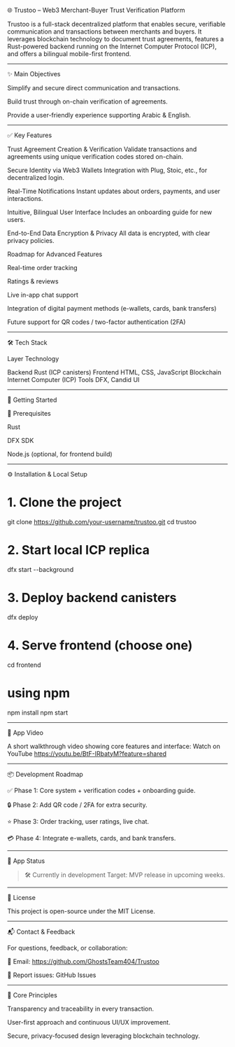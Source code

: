 
🌐 Trustoo – Web3 Merchant-Buyer Trust Verification Platform

Trustoo is a full-stack decentralized platform that enables secure, verifiable communication and transactions between merchants and buyers.
It leverages blockchain technology to document trust agreements, features a Rust-powered backend running on the Internet Computer Protocol (ICP), and offers a bilingual mobile-first frontend.


---

✨ Main Objectives

Simplify and secure direct communication and transactions.

Build trust through on-chain verification of agreements.

Provide a user-friendly experience supporting Arabic & English.



---

✅ Key Features

Trust Agreement Creation & Verification
Validate transactions and agreements using unique verification codes stored on-chain.

Secure Identity via Web3 Wallets
Integration with Plug, Stoic, etc., for decentralized login.

Real-Time Notifications
Instant updates about orders, payments, and user interactions.

Intuitive, Bilingual User Interface
Includes an onboarding guide for new users.

End-to-End Data Encryption & Privacy
All data is encrypted, with clear privacy policies.

Roadmap for Advanced Features

Real-time order tracking

Ratings & reviews

Live in-app chat support

Integration of digital payment methods (e-wallets, cards, bank transfers)

Future support for QR codes / two-factor authentication (2FA)




---

🛠 Tech Stack

Layer	Technology

Backend	Rust (ICP canisters)
Frontend	HTML, CSS, JavaScript
Blockchain	Internet Computer (ICP)
Tools	DFX, Candid UI



---

🚀 Getting Started

🧰 Prerequisites

Rust

DFX SDK

Node.js (optional, for frontend build)



---

⚙ Installation & Local Setup

# 1. Clone the project
git clone https://github.com/your-username/trustoo.git
cd trustoo

# 2. Start local ICP replica
dfx start --background

# 3. Deploy backend canisters
dfx deploy

# 4. Serve frontend (choose one)
cd frontend
# using npm
npm install
npm start


---

🎥 App Video

A short walkthrough video showing core features and interface:
Watch on YouTube https://youtu.be/BtF-IRbatyM?feature=shared


---

📦 Development Roadmap

✅ Phase 1: Core system + verification codes + onboarding guide.

🔒 Phase 2: Add QR code / 2FA for extra security.

⭐ Phase 3: Order tracking, user ratings, live chat.

💳 Phase 4: Integrate e-wallets, cards, and bank transfers.



---

📌 App Status

> 🛠 Currently in development
Target: MVP release in upcoming weeks.




---

📃 License

This project is open-source under the MIT License.


---

📬 Contact & Feedback

For questions, feedback, or collaboration:

📧 Email: https://github.com/GhostsTeam404/Trustoo

🐛 Report issues: GitHub Issues



---

🧭 Core Principles

Transparency and traceability in every transaction.

User-first approach and continuous UI/UX improvement.

Secure, privacy-focused design leveraging blockchain technology.
